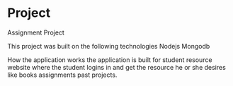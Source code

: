 # Project
Assignment Project

This project was built on the following technologies
Nodejs
Mongodb

How the application works
the application is built for student resource website where the student logins in and get the resource he or she desires like books assignments past projects.


